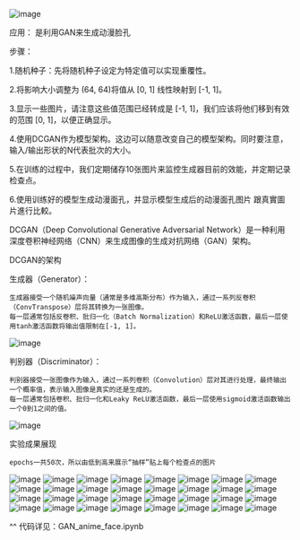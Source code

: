 ![image](https://github.com/joycelai140420/Project/assets/167413809/8235b8e9-2547-45d2-ab73-7632c42b9705)


应用：
是利用GAN来生成动漫脸孔

步骤：
  
  1.随机种子：先将随机种子设定为特定值可以实现重覆性。

  2.将影响大小调整为 (64, 64)将值从 [0, 1] 线性映射到 [-1, 1]。

  3.显示一些图片，请注意这些值范围已经转成是 [-1, 1]，我们应该将他们移到有效的范围 [0, 1]，以便正确显示。

  4.使用DCGAN作为模型架构。这边可以随意改变自己的模型架构。同时要注意，输入/输出形状的N代表批次的大小。

  5.在训练的过程中，我们定期储存10张图片来监控生成器目前的效能，并定期记录检查点。

  6.使用训练好的模型生成动漫面孔，并显示模型生成后的动漫面孔图片 跟真實圖片進行比較。


  
DCGAN（Deep Convolutional Generative Adversarial Network）是一种利用深度卷积神经网络（CNN）来生成图像的生成对抗网络（GAN）架构。

DCGAN的架构

生成器（Generator）：

    生成器接受一个随机噪声向量（通常是多维高斯分布）作为输入，通过一系列反卷积（ConvTranspose）层将其转换为一张图像。
    每一层通常包括反卷积、批归一化（Batch Normalization）和ReLU激活函数，最后一层使用tanh激活函数将输出值限制在[-1, 1]。
    
![image](https://github.com/joycelai140420/Project/assets/167413809/f1352b0f-6bcb-40e3-ac2f-03ab95d6c12f)

判别器（Discriminator）：

    判别器接受一张图像作为输入，通过一系列卷积（Convolution）层对其进行处理，最终输出一个概率值，表示输入图像是真实的还是生成的。
    每一层通常包括卷积、批归一化和Leaky ReLU激活函数，最后一层使用sigmoid激活函数输出一个0到1之间的值。

![image](https://github.com/joycelai140420/Project/assets/167413809/5b8a8ed4-234f-4b8c-8353-8dbb38ae0975)


实验成果展现

    epochs一共50次，所以由低到高来展示“抽样”贴上每个检查点的图片
    
![image](https://github.com/joycelai140420/Project/assets/167413809/b41be98f-5c8f-44c6-995e-e8cbaa61159d)
![image](https://github.com/joycelai140420/Project/assets/167413809/80b7a108-0d27-46bd-8a7b-1acb897b8876)
![image](https://github.com/joycelai140420/Project/assets/167413809/94a96fa0-4006-4813-9dee-706841874012)
![image](https://github.com/joycelai140420/Project/assets/167413809/b6c932da-860b-4429-96d4-8535317fb074)
![image](https://github.com/joycelai140420/Project/assets/167413809/c94080c2-02aa-4da1-90d5-3f9db7d69180)
![image](https://github.com/joycelai140420/Project/assets/167413809/5c9a1cb3-1b78-4a16-a0a9-ba5c9898500b)
![image](https://github.com/joycelai140420/Project/assets/167413809/917898ff-6bc0-4272-ab4e-7c5a6c7ac0c2)
![image](https://github.com/joycelai140420/Project/assets/167413809/7c491364-f19e-476f-81ab-10c2b4889ebb)
![image](https://github.com/joycelai140420/Project/assets/167413809/210bd3ab-df51-4730-9218-cc3fce4dfa79)
![image](https://github.com/joycelai140420/Project/assets/167413809/09a62525-61b3-4a0c-a451-81c534e3dadf)
![image](https://github.com/joycelai140420/Project/assets/167413809/0b5ae46d-5f50-479f-8f3e-2df22aad0e03)
![image](https://github.com/joycelai140420/Project/assets/167413809/934ec520-0996-4c63-a0a8-0582c1e86cb7)
![image](https://github.com/joycelai140420/Project/assets/167413809/bc77e851-d9da-48c5-992d-f2a3cc8f391e)
![image](https://github.com/joycelai140420/Project/assets/167413809/7f3e897a-973f-4256-aee3-56aeded9b2e4)
![image](https://github.com/joycelai140420/Project/assets/167413809/5595a773-e044-4adb-ab8d-a6c09d7114e7)
![image](https://github.com/joycelai140420/Project/assets/167413809/a49be8d0-d8ba-4bb8-905a-acaf1aa14f76)
![image](https://github.com/joycelai140420/Project/assets/167413809/0b07e763-c488-496e-a5dd-857073a26ddf)
![image](https://github.com/joycelai140420/Project/assets/167413809/600f1528-2816-4ba5-a1cf-62e5200e9f78)
![image](https://github.com/joycelai140420/Project/assets/167413809/6b4c8c84-7e59-4b5d-8e8e-658a68c6fa88)
![image](https://github.com/joycelai140420/Project/assets/167413809/25961ca6-4473-498a-9abb-65a2c62107e9)
![image](https://github.com/joycelai140420/Project/assets/167413809/dd75e288-d9e9-4b23-bca7-a6b133d62e5f)
![image](https://github.com/joycelai140420/Project/assets/167413809/2f98944f-8aac-4873-bf9c-f00f8d6c1065)
![image](https://github.com/joycelai140420/Project/assets/167413809/04f87cca-5567-4f17-898d-1611db796721)
![image](https://github.com/joycelai140420/Project/assets/167413809/511d9f3c-c33d-4196-af1d-0cc1408dd3e5)
![image](https://github.com/joycelai140420/Project/assets/167413809/2b3f5853-5e09-4378-a1c6-06f9e66902ef)
![image](https://github.com/joycelai140420/Project/assets/167413809/cabae4d9-b1f9-4fb1-931b-c15b9899f749)
![image](https://github.com/joycelai140420/Project/assets/167413809/665b01e9-c535-4559-b4d2-001f75fabe97)
![image](https://github.com/joycelai140420/Project/assets/167413809/87670018-77bb-490b-aea6-469fbf716cee)
![image](https://github.com/joycelai140420/Project/assets/167413809/a42a04f1-3d4e-4b4f-9cc3-ba523f600b42)
![image](https://github.com/joycelai140420/Project/assets/167413809/47e6bd7f-974a-4a61-8611-0ef7209b68ba)
![image](https://github.com/joycelai140420/Project/assets/167413809/f62a4a79-9770-40ec-a17a-0ee8c63ca4e8)
![image](https://github.com/joycelai140420/Project/assets/167413809/79699c33-15af-470f-b160-07e8dbecff53)



^^
代码详见：GAN_anime_face.ipynb





































































    


